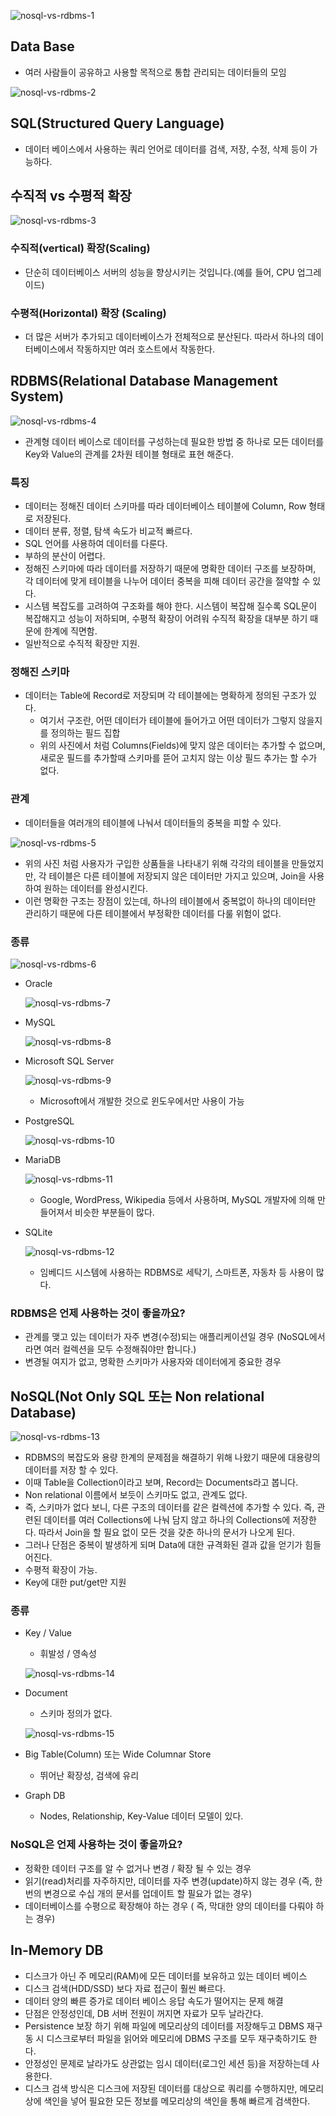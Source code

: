 ![nosql-vs-rdbms-1](https://github.com/ksy90101/TIL/blob/master/database/image/nosql-vs-rdbms/nosql-vs-rdbms-1.png?raw=true)

## Data Base

- 여러 사람들이 공유하고 사용할 목적으로 통합 관리되는 데이터들의 모임

![nosql-vs-rdbms-2](https://github.com/ksy90101/TIL/blob/master/database/image/nosql-vs-rdbms/nosql-vs-rdbms-2.png?raw=true)

## SQL(Structured Query Language)

- 데이터 베이스에서 사용하는 쿼리 언어로 데이터를 검색, 저장, 수정, 삭제 등이 가능하다.

## 수직적 vs 수평적 확장

![nosql-vs-rdbms-3](https://github.com/ksy90101/TIL/blob/master/database/image/nosql-vs-rdbms/nosql-vs-rdbms-3.png?raw=true)

### 수직적(vertical) 확장(Scaling)

- 단순히 데이터베이스 서버의 성능을 향상시키는 것입니다.(예를 들어, CPU 업그레이드)

### 수평적(Horizontal) 확장 (Scaling)

- 더 많은 서버가 추가되고 데이터베이스가 전체적으로 분산된다. 따라서 하나의 데이터베이스에서 작동하지만 여러 호스트에서 작동한다.

## RDBMS(Relational Database Management System)

![nosql-vs-rdbms-4](https://github.com/ksy90101/TIL/blob/master/database/image/nosql-vs-rdbms/nosql-vs-rdbms-4.png?raw=true)

- 관계형 데이터 베이스로 데이터를 구성하는데 필요한 방법 중 하나로 모든 데이터를 Key와 Value의 관계를 2차원 테이블 형태로 표현 해준다.

### 특징

- 데이터는 정해진 데이터 스키마를 따라 데이터베이스 테이블에 Column, Row 형태로 저장된다.
- 데이터 분류, 정렬, 탐색 속도가 비교적 빠르다.
- SQL 언어를 사용하여 데이터를 다룬다.
- 부하의 분산이 어렵다.
- 정해진 스키마에 따라 데이터를 저장하기 때문에 명확한 데이터 구조를 보장하며, 각 데이터에 맞게 테이블을 나누어 데이터 중복을 피해 데이터 공간을 절약할 수 있다.
- 시스템 복잡도를 고려하여 구조화를 해야 한다. 시스템이 복잡해 질수록 SQL문이 복잡해지고 성능이 저하되며, 수평적 확장이 어려워 수직적 확장을 대부분 하기 때문에 한계에 직면함.
- 일반적으로 수직적 확장만 지원.

### 정해진 스키마

- 데이터는 Table에 Record로 저장되며 각 테이블에는 명확하게 정의된 구조가 있다.
    - 여기서 구조란, 어떤 데이터가 테이블에 들어가고 어떤 데이터가 그렇지 않을지를 정의하는 필드 집합
    - 위의 사진에서 처럼 Columns(Fields)에 맞지 않은 데이터는 추가할 수 없으며, 새로운 필드를 추가할때 스키마를 뜯어 고치지 않는 이상 필드 추가는 할 수가 없다.

### 관계

- 데이터들을 여러개의 테이블에 나눠서 데이터들의 중복을 피할 수 있다.

![nosql-vs-rdbms-5](https://github.com/ksy90101/TIL/blob/master/database/image/nosql-vs-rdbms/nosql-vs-rdbms-5.png?raw=true)

- 위의 사진 처럼 사용자가 구입한 상품들을 나타내기 위해 각각의 테이블을 만들었지만, 각 테이블은 다른 테이블에 저장되지 않은 데이터만 가지고 있으며, Join을 사용하여 원하는 데이터를 완성시킨다.
- 이런 명확한 구조는 장점이 있는데, 하나의 테이블에서 중복없이 하나의 데이터만 관리하기 때문에 다른 테이블에서 부정확한 데이터를 다룰 위험이 없다.

### 종류

![nosql-vs-rdbms-6](https://github.com/ksy90101/TIL/blob/master/database/image/nosql-vs-rdbms/nosql-vs-rdbms-6.png?raw=true)

- Oracle

    ![nosql-vs-rdbms-7](https://github.com/ksy90101/TIL/blob/master/database/image/nosql-vs-rdbms/nosql-vs-rdbms-7.png?raw=true)

- MySQL

    ![nosql-vs-rdbms-8](https://github.com/ksy90101/TIL/blob/master/database/image/nosql-vs-rdbms/nosql-vs-rdbms-8.png?raw=true)

- Microsoft SQL Server

    ![nosql-vs-rdbms-9](https://github.com/ksy90101/TIL/blob/master/database/image/nosql-vs-rdbms/nosql-vs-rdbms-9.png?raw=true)
    - Microsoft에서 개발한 것으로 윈도우에서만 사용이 가능
- PostgreSQL

    ![nosql-vs-rdbms-10](https://github.com/ksy90101/TIL/blob/master/database/image/nosql-vs-rdbms/nosql-vs-rdbms-10.png?raw=true)

- MariaDB

    ![nosql-vs-rdbms-11](https://github.com/ksy90101/TIL/blob/master/database/image/nosql-vs-rdbms/nosql-vs-rdbms-11.png?raw=true)

    - Google, WordPress, Wikipedia 등에서 사용하며, MySQL 개발자에 의해 만들어져서 비슷한 부분들이 많다.

- SQLite

    ![nosql-vs-rdbms-12](https://github.com/ksy90101/TIL/blob/master/database/image/nosql-vs-rdbms/nosql-vs-rdbms-12.png?raw=true)

    - 임베디드 시스템에 사용하는 RDBMS로 세탁기, 스마트폰, 자동차 등 사용이 많다.

### RDBMS**은 언제 사용하는 것이 좋을까요?**

- 관계를 맺고 있는 데이터가 자주 변경(수정)되는 애플리케이션일 경우 (NoSQL에서라면 여러 컬렉션을 모두 수정해줘야만 합니다.)
- 변경될 여지가 없고, 명확한 스키마가 사용자와 데이터에게 중요한 경우

## NoSQL(Not Only SQL 또는 Non relational Database)

![nosql-vs-rdbms-13](https://github.com/ksy90101/TIL/blob/master/database/image/nosql-vs-rdbms/nosql-vs-rdbms-13.png?raw=true)

- RDBMS의 복잡도와 용량 한계의 문제점을 해결하기 위해 나왔기 때문에 대용량의 데이터를 저장 할 수 있다.
- 이때 Table을 Collection이라고 보며, Record는 Documents라고 봅니다.
- Non relational 이름에서 보듯이 스키마도 없고, 관계도 없다.
- 즉, 스키마가 없다 보니, 다른 구조의 데이터를 같은 컬렉션에 추가할 수 있다. 즉, 관련된 데이터를 여러 Collections에 나눠 담지 않고 하나의 Collections에 저장한다. 따라서 Join을 할 필요 없이 모든 것을 갖춘 하나의 문서가 나오게 된다.
- 그러나 단점은 중복이 발생하게 되며 Data에 대한 규격화된 결과 값을 얻기가 힘들어진다.
- 수평적 확장이 가능.
- Key에 대한 put/get만 지원

### 종류

- Key / Value
    - 휘발성 / 영속성

    ![nosql-vs-rdbms-14](https://github.com/ksy90101/TIL/blob/master/database/image/nosql-vs-rdbms/nosql-vs-rdbms-14.png?raw=true)
- Document
    - 스키마 정의가 없다.

    ![nosql-vs-rdbms-15](https://github.com/ksy90101/TIL/blob/master/database/image/nosql-vs-rdbms/nosql-vs-rdbms-15.png?raw=true)

- Big Table(Column) 또는 Wide Columnar Store
    - 뛰어난 확장성, 검색에 유리
- Graph DB
    - Nodes, Relationship, Key-Value 데이터 모델이 있다.

### **NoSQL은 언제 사용하는 것이 좋을까요?**

- 정확한 데이터 구조를 알 수 없거나 변경 / 확장 될 수 있는 경우
- 읽기(read)처리를 자주하지만, 데이터를 자주 변경(update)하지 않는 경우 (즉, 한번의 변경으로 수십 개의 문서를 업데이트 할 필요가 없는 경우)
- 데이터베이스를 수평으로 확장해야 하는 경우 ( 즉, 막대한 양의 데이터를 다뤄야 하는 경우)

## In-Memory DB

- 디스크가 아닌 주 메모리(RAM)에 모든 데이터를 보유하고 있는 데이터 베이스
- 디스크 검색(HDD/SSD) 보다 자료 접근이 훨씬 빠르다.
- 데이터 양의 빠른 증가로 데이터 베이스 응답 속도가 떨어지는 문제 해결
- 단점은 안정성인데, DB 서버 전원이 꺼지면 자료가 모두 날라간다.
- Persistence 보장 하기 위해 파일에 메모리상의 데이터를 저장해두고 DBMS 재구동 시 디스크로부터 파일을 읽어와 메모리에 DBMS 구조를 모두 재구축하기도 한다.
- 안정성인 문제로 날라가도 상관없는 임시 데이터(로그인 세션 등)을 저장하는데 사용한다.
- 디스크 검색 방식은 디스크에 저장된 데이터를 대상으로 쿼리를 수행하지만, 메모리상에 색인을 넣어 필요한 모든 정보를 메모리상의 색인을 통해 빠르게 검색한다.
